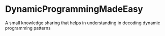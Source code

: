 # DynamicProgrammingMadeEasy
A small knowledge sharing that helps in understanding in decoding dynamic programming patterns
